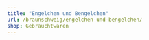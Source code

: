```yaml
---
title: "Engelchen und Bengelchen"
url: /braunschweig/engelchen-und-bengelchen/
shop: Gebrauchtwaren
---
```

